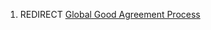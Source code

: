 1.  REDIRECT <a href="Global_Good_Agreement_Process" class="wikilink"
    title="Global Good Agreement Process">Global Good Agreement Process</a>
